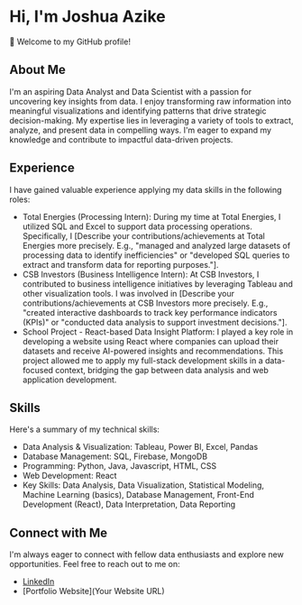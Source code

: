 # Hi, I'm Joshua Azike

👋 Welcome to my GitHub profile!

## About Me

I'm an aspiring Data Analyst and Data Scientist with a passion for uncovering key insights from data. I enjoy transforming raw information into meaningful visualizations and identifying patterns that drive strategic decision-making. My expertise lies in leveraging a variety of tools to extract, analyze, and present data in compelling ways. I'm eager to expand my knowledge and contribute to impactful data-driven projects.

## Experience

I have gained valuable experience applying my data skills in the following roles:

* Total Energies (Processing Intern): During my time at Total Energies, I utilized SQL and Excel to support data processing operations. Specifically, I \[Describe your contributions/achievements at Total Energies more precisely. E.g., "managed and analyzed large datasets of processing data to identify inefficiencies" or "developed SQL queries to extract and transform data for reporting purposes."\].
* CSB Investors (Business Intelligence Intern): At CSB Investors, I contributed to business intelligence initiatives by leveraging Tableau and other visualization tools. I was involved in \[Describe your contributions/achievements at CSB Investors more precisely. E.g., "created interactive dashboards to track key performance indicators (KPIs)" or "conducted data analysis to support investment decisions."\].
* School Project - React-based Data Insight Platform: I played a key role in developing a website using React where companies can upload their datasets and receive AI-powered insights and recommendations. This project allowed me to apply my full-stack development skills in a data-focused context, bridging the gap between data analysis and web application development.

## Skills

Here's a summary of my technical skills:

* Data Analysis & Visualization: Tableau, Power BI, Excel, Pandas
* Database Management: SQL, Firebase, MongoDB
* Programming: Python, Java, Javascript, HTML, CSS
* Web Development: React
* Key Skills: Data Analysis, Data Visualization, Statistical Modeling, Machine Learning (basics), Database Management, Front-End Development (React), Data Interpretation, Data Reporting

## Connect with Me

I'm always eager to connect with fellow data enthusiasts and explore new opportunities. Feel free to reach out to me on:

* [LinkedIn](www.linkedin.com/in/joshua-aziken-a1b340221)
* [Portfolio Website](Your Website URL)
